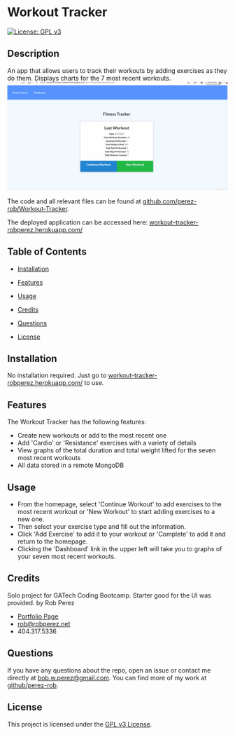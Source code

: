 # Workout Tracker

[![License: GPL v3](https://img.shields.io/badge/License-GPLv3-blue.svg)](https://www.gnu.org/licenses/gpl-3.0)

## Description

An app that allows users to track their workouts by adding exercises as they do them. Displays charts for the 7 most recent workouts.
![Demo gif](./public/images/demo.gif)

The code and all relevant files can be found at [github.com/perez-rob/Workout-Tracker](https://github.com/perez-rob/Workout-Tracker).

The deployed application can be accessed here: [workout-tracker-robperez.herokuapp.com/](https://workout-tracker-robperez.herokuapp.com/)

## Table of Contents

- [Installation](#installation)

- [Features](#features)

- [Usage](#usage)

- [Credits](#credits)

- [Questions](#questions)

- [License](#license)

## Installation

No installation required. Just go to [workout-tracker-robperez.herokuapp.com/](https://workout-tracker-robperez.herokuapp.com/) to use.

## Features

The Workout Tracker has the following features:

- Create new workouts or add to the most recent one
- Add 'Cardio' or 'Resistance' exercises with a variety of details
- View graphs of the total duration and total weight lifted for the seven most recent workouts
- All data stored in a remote MongoDB

## Usage

- From the homepage, select 'Continue Workout' to add exercises to the most recent workout or 'New Workout' to start adding exercises to a new one.
- Then select your exercise type and fill out the information.
- Click 'Add Exercise' to add it to your workout or 'Complete' to add it and return to the homepage.
- Clicking the 'Dashboard' link in the upper left will take you to graphs of your seven most recent workouts.

## Credits

Solo project for GATech Coding Bootcamp. Starter good for the UI was provided.
by Rob Perez

- [Portfolio Page](https://www.robperez.net)
- rob@robperez.net
- 404.317.5336

## Questions

If you have any questions about the repo, open an issue or contact me directly at bob.w.perez@gmail.com. You can find more of my work at [github/perez-rob](https://github.com/perez-rob).

## License

This project is licensed under the [GPL v3 License](https://www.gnu.org/licenses/gpl-3.0).

